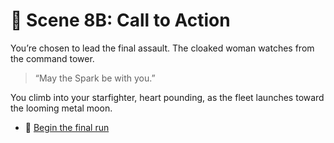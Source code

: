 
# 🎯 Scene 8B: Call to Action

You’re chosen to lead the final assault. The cloaked woman watches from the command tower.

> “May the Spark be with you.”

You climb into your starfighter, heart pounding, as the fleet launches toward the looming metal moon.

- 🚀 [Begin the final run](../space-battles/scene9A.md)
